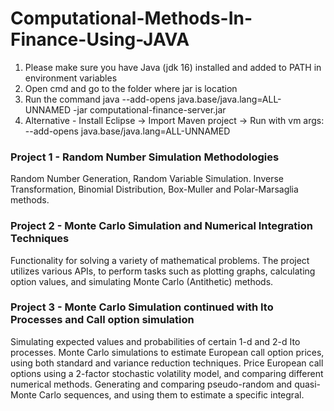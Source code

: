 # Computational-Methods-In-Finance-Using-JAVA

1. Please make sure you have Java (jdk 16) installed and added to PATH in environment variables
2. Open cmd and go to the folder where jar is location
3. Run the command java --add-opens java.base/java.lang=ALL-UNNAMED -jar computational-finance-server.jar
4. Alternative - Install Eclipse -> Import Maven project -> Run with vm args: --add-opens java.base/java.lang=ALL-UNNAMED

### Project 1 - Random Number Simulation Methodologies
Random Number Generation, Random Variable Simulation. Inverse Transformation, Binomial Distribution, Box-Muller and Polar-Marsaglia methods.

### Project 2 - Monte Carlo Simulation and Numerical Integration Techniques
Functionality for solving a variety of mathematical problems. The project utilizes various APIs, to perform tasks such as plotting graphs, calculating option values, and simulating Monte Carlo (Antithetic) methods.

### Project 3 - Monte Carlo Simulation continued with Ito Processes and Call option simulation
Simulating expected values and probabilities of certain 1-d and 2-d Ito processes. Monte Carlo simulations to estimate European call option prices, using both standard and variance reduction techniques. Price European call options using a 2-factor stochastic volatility model, and comparing different numerical methods. Generating and comparing pseudo-random and quasi-Monte Carlo sequences, and using them to estimate a specific integral.